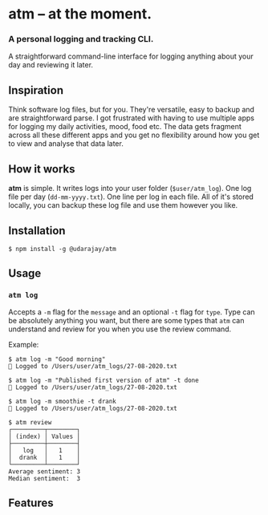 # atm – at the moment.

### A personal logging and tracking CLI.

A straightforward command-line interface for logging anything about your day and reviewing it later.

## Inspiration

Think software log files, but for you. They're versatile, easy to backup and are straightforward parse. I got frustrated with having to use multiple apps for logging my daily activities, mood, food etc. The data gets fragment across all these different apps and you get no flexibility around how you get to view and analyse that data later.

## How it works

**atm** is simple. It writes logs into your user folder (`$user/atm_log`). One log file per day (`dd-mm-yyyy.txt`). One line per log in each file. All of it's stored locally, you can backup these log file and use them however you like.

## Installation

```sh-session
$ npm install -g @udarajay/atm
```

## Usage

### `atm log`

Accepts a `-m` flag for the `message` and an optional `-t` flag for `type`. Type can be absolutely anything you want, but there are some types that `atm` can understand and review for you when you use the review command.

Example:

```sh-session
$ atm log -m "Good morning"
👏 Logged to /Users/user/atm_logs/27-08-2020.txt

$ atm log -m "Published first version of atm" -t done
👏 Logged to /Users/user/atm_logs/27-08-2020.txt

$ atm log -m smoothie -t drank
👏 Logged to /Users/user/atm_logs/27-08-2020.txt

$ atm review
┌─────────┬────────┐
│ (index) │ Values │
├─────────┼────────┤
│   log   │   1    │
│  drank  │   1    │
└─────────┴────────┘
Average sentiment: 3
Median sentiment:  3
```

## Features
